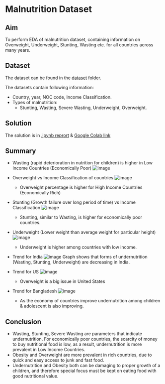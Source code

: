 # Malnutrition Dataset
## Aim 
To perform EDA of malnutrition dataset, containing information on Overweight, Underweight, Stunting, Wasting etc. for all countries across many years.

## Dataset
The dataset can be found in the [dataset](dataset) folder.

The datasets contain following information:
* Country, year, NOC code, Income Classification.
* Types of malnutrition:
    * Stunting, Wasting, Severe Wasting, Underweight, Overweight.

## Solution
The solution is in [.ipynb reprort](malnutrition.ipynb) & [Google Colab link](https://colab.research.google.com/drive/1btyIUOWmDXQVkVkb7dlq2u5HyEsAhDqd?usp=sharing)

## Summary
* Wasting (rapid deterioration in nutrition for children) is higher in Low Income Countries (Economically Poor)
    ![image](images/0.png)

* Overweight vs Income Classification of countries
    ![image](images/1.png)
    * Overweight percentage is higher for High Income Countries (Economically Rich)

* Stunting (Growth failure over long period of time) vs Income Classification
    ![image](images/2.png)
    * Stunting, similar to Wasting, is higher for economically poor countries.

* Underweight (Lower weight than average weight for particular height)
    ![image](images/3.png)
    * Underweight is higher among countries with low income.

* Trend for India
    ![image](images/4.png)
    Graph shows that forms of undernutrition (Wasting, Stunting, Underweight) are decreasing in India.
* Trend for US
    ![image](images/5.png)
    * Overweight is a big issue in United States

* Trend for Bangladesh
    ![image](images/6.png)
    * As the economy of countries improve undernutrition among children & adolescent is also improving.

## Conclusion
* Wasting, Stunting, Severe Wasting are parameters that indicate undernutrition. For economically poor countries, the scarcity of money to buy nutritional food is low, as a result, undernutrition is more prevalent in Low Income Countries.
* Obesity and Overweight are more prevalent in rich countries, due to quick and easy access to junk and fast food.
* Undernutrition and Obesity both can be damaging to proper growth of a children, and therefore special focus must be kept on eating food with good nutritional value.
